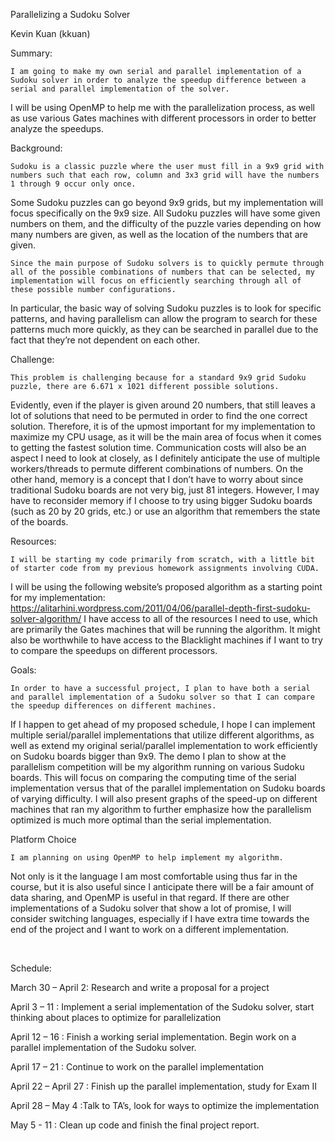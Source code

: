Parallelizing a Sudoku SolverKevin Kuan (kkuan)Summary:

	I am going to make my own serial and parallel implementation of a Sudoku solver in order to analyze the speedup difference between a serial and parallel implementation of the solver. 
I will be using OpenMP to help me with the parallelization process, as well as use various Gates machines with different processors in order to better analyze the speedups.Background:	Sudoku is a classic puzzle where the user must fill in a 9x9 grid with numbers such that each row, column and 3x3 grid will have the numbers 1 through 9 occur only once. 
Some Sudoku puzzles can go beyond 9x9 grids, but my implementation will focus specifically on the 9x9 size. 
All Sudoku puzzles will have some given numbers on them, and the difficulty of the puzzle varies depending on how many numbers are given, as well as the location of the numbers that are given.

	Since the main purpose of Sudoku solvers is to quickly permute through all of the possible combinations of numbers that can be selected, my implementation will focus on efficiently searching through all of these possible number configurations. 
In particular, the basic way of solving Sudoku puzzles is to look for specific patterns, and having parallelism can allow the program to search for these patterns much more quickly, as they can be searched in parallel due to the fact that they’re not dependent on each other. Challenge:	This problem is challenging because for a standard 9x9 grid Sudoku puzzle, there are 6.671 x 1021 different possible solutions. 
Evidently, even if the player is given around 20 numbers, that still leaves a lot of solutions that need to be permuted in order to find the one correct solution. 
Therefore, it is of the upmost important for my implementation to maximize my CPU usage, as it will be the main area of focus when it comes to getting the fastest solution time.
Communication costs will also be an aspect I need to look at closely, as I definitely anticipate the use of multiple workers/threads to permute different combinations of numbers. 
On the other hand, memory is a concept that I don’t have to worry about since traditional Sudoku boards are not very big, just 81 integers. 
However, I may have to reconsider memory if I choose to try using bigger Sudoku boards (such as 20 by 20 grids, etc.) or use an algorithm that remembers the state of the boards. Resources:	I will be starting my code primarily from scratch, with a little bit of starter code from my previous homework assignments involving CUDA. 
I will be using the following website’s proposed algorithm as a starting point for my implementation: https://alitarhini.wordpress.com/2011/04/06/parallel-depth-first-sudoku-solver-algorithm/
I have access to all of the resources I need to use, which are primarily the Gates machines that will be running the algorithm. 
It might also be worthwhile to have access to the Blacklight machines if I want to try to compare the speedups on different processors. Goals:	In order to have a successful project, I plan to have both a serial and parallel implementation of a Sudoku solver so that I can compare the speedup differences on different machines. 
If I happen to get ahead of my proposed schedule, I hope I can implement multiple serial/parallel implementations that utilize different algorithms, as well as extend my original serial/parallel implementation to work efficiently on Sudoku boards bigger than 9x9.
The demo I plan to show at the parallelism competition will be my algorithm running on various Sudoku boards. 
This will focus on comparing the computing time of the serial implementation versus that of the parallel implementation on Sudoku boards of varying difficulty. 
I will also present graphs of the speed-up on different machines that ran my algorithm to further emphasize how the parallelism optimized is much more optimal than the serial implementation.Platform Choice	I am planning on using OpenMP to help implement my algorithm. 
Not only is it the language I am most comfortable using thus far in the course, but it is also useful since I anticipate there will be a fair amount of data sharing, and OpenMP is useful in that regard. 
If there are other implementations of a Sudoku solver that show a lot of promise, I will consider switching languages, especially if I have extra time towards the end of the project and I want to work on a different implementation.	 Schedule:
March 30 – April 2: Research and write a proposal for a project
April 3 – 11 : Implement a serial implementation of the Sudoku solver, start thinking about places to optimize for parallelization
April 12 – 16 : Finish a working serial implementation. Begin work on a parallel implementation of the Sudoku solver.
April 17 – 21 : Continue to work on the parallel implementation
April 22 – April 27 : Finish up the parallel implementation, study for Exam II
April 28 – May 4 :Talk to TA’s, look for ways to optimize the implementation
May 5 - 11 : Clean up code and finish the final project report.